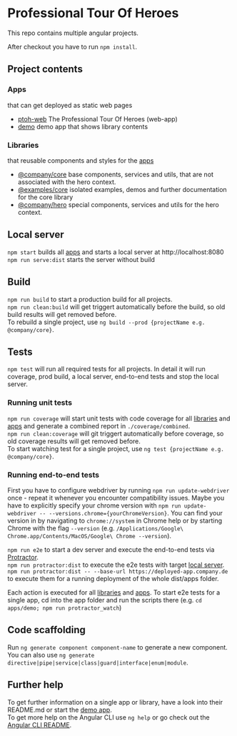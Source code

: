 # Professional Tour Of Heroes

This repo contains multiple angular projects.

After checkout you have to run `npm install`.

## Project contents
### Apps
that can get deployed as static web pages
- [ptoh-web](./apps/ptoh-web) The Professional Tour Of Heroes (web-app)
- [demo](./apps/demo) demo app that shows library contents

### Libraries
that reusable components and styles for the [apps](#Apps)
- [@company/core](./libs/core) base components, services and utils, that are not associated with the hero context.
- [@examples/core](./libs/core-examples) isolated examples, demos and further documentation for the core library
- [@company/hero](./libs/hero) special components, services and utils for the hero context.

## Local server

`npm start` builds all [apps](#Apps) and starts a local server at http://localhost:8080
`npm run serve:dist` starts the server without build

## Build
`npm run build` to start a production build for all projects.  
`npm run clean:build` will get triggert automatically before the build, so old build results will get removed before.  
To rebuild a single project, use `ng build --prod {projectName e.g. @company/core}`.

## Tests
`npm test` will run all required tests for all projects. In detail it will run coverage, prod build, a local server, end-to-end tests and stop the local server.

### Running unit tests
`npm run coverage` will start unit tests with code coverage for all [libraries](#Libraries) and [apps](#Apps) and generate a combined report in `./coverage/combined`.  
`npm run clean:coverage` will git triggert automatically before coverage, so old coverage results will get removed before.  
To start watching test for a single project, use `ng test {projectName e.g. @company/core}`.

### Running end-to-end tests
First you have to configure webdriver by running `npm run update-webdriver` once - repeat it whenever you encounter compatibility issues. Maybe you have to explicitly specify your chrome version with `npm run update-webdriver -- --versions.chrome={yourChromeVersion}`. You can find your version in by navigating to `chrome://system` in Chrome help or by starting Chrome with the flag `--version` (e.g. `/Applications/Google\ Chrome.app/Contents/MacOS/Google\ Chrome --version`).

`npm run e2e` to start a dev server and execute the end-to-end tests via [Protractor](http://www.protractortest.org/).  
`npm run protractor:dist` to execute the e2e tests with target [local server](#Local+Server).  
`npm run protractor:dist -- --base-url https://deployed-app.company.de` to execute them for a running deployment of the whole dist/apps folder.  

Each action is executed for all [libraries](#Libraries) and [apps](#Apps). To start e2e tests for a single app, cd into the app folder and run the scripts there (e.g. `cd apps/demo; npm run protractor_watch`)

## Code scaffolding
Run `ng generate component component-name` to generate a new component. You can also use `ng generate directive|pipe|service|class|guard|interface|enum|module`.

## Further help
To get further information on a single app or library, have a look into their README.md or start the [demo app](./apps/demo).  
To get more help on the Angular CLI use `ng help` or go check out the [Angular CLI README](https://github.com/angular/angular-cli/blob/master/README.md).
